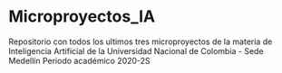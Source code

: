 # Microproyectos_IA
Repositorio con todos los ultimos tres microproyectos de la materia de Inteligencia Artificial de la Universidad Nacional de Colombia - Sede Medellín
Periodo académico 2020-2S
